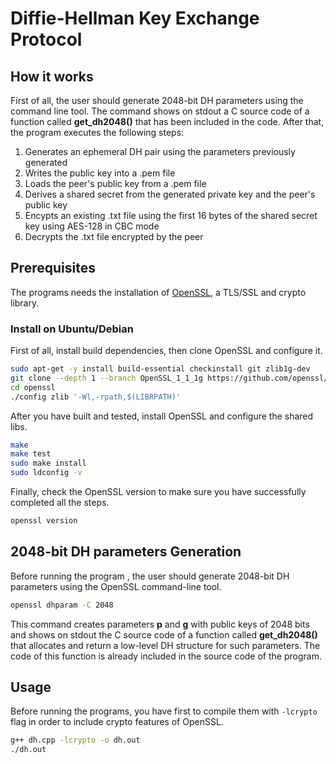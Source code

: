 # Diffie-Hellman Key Exchange Protocol

## How it works 
First of all, the user should generate 2048-bit DH parameters using the command line tool. The command shows on stdout a C source code of a function called **get_dh2048()**
that has been included in the code. After that, the program executes the following steps: 

1. Generates an ephemeral DH pair using the parameters previously generated
2. Writes the public key into a .pem file
3. Loads the peer's public key from a .pem file
4. Derives a shared secret from the generated private key and the peer's public key
5. Encypts an existing .txt file using the first 16 bytes of the shared secret key using AES-128 in CBC mode
6. Decrypts the .txt file encrypted by the peer

## Prerequisites 
The programs needs the installation of [OpenSSL](https://github.com/openssl/openssl), a TLS/SSL and crypto library.

### Install on Ubuntu/Debian
First of all, install build dependencies, then clone OpenSSL and configure it.

```bash
sudo apt-get -y install build-essential checkinstall git zlib1g-dev
git clone --depth 1 --branch OpenSSL_1_1_1g https://github.com/openssl/openssl.git
cd openssl
./config zlib '-Wl,-rpath,$(LIBRPATH)'
```

After you have built and tested, install OpenSSL and configure the shared libs.

```bash
make
make test
sudo make install
sudo ldconfig -v
```
Finally, check the OpenSSL version to make sure you have successfully completed all the steps.

```bash
openssl version
```

## 2048-bit DH parameters Generation
Before running the program , the user should generate 2048-bit DH parameters using the OpenSSL command-line tool. 

```bash
openssl dhparam -C 2048
```
This command creates parameters **p** and **g** 
with public keys of 2048 bits and shows on stdout the C source code of a function called **get_dh2048()** that allocates and return a low-level DH structure for such parameters.
The code of this function is already included in the source code of the program.

## Usage
Before running the programs, you have first to compile them with `-lcrypto` flag in order to include crypto features of OpenSSL.

```bash
g++ dh.cpp -lcrypto -o dh.out
./dh.out
```
